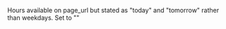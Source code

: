 Hours available on page_url but stated as "today" and "tomorrow" rather than weekdays. Set to "<INACCESSIBLE>"
